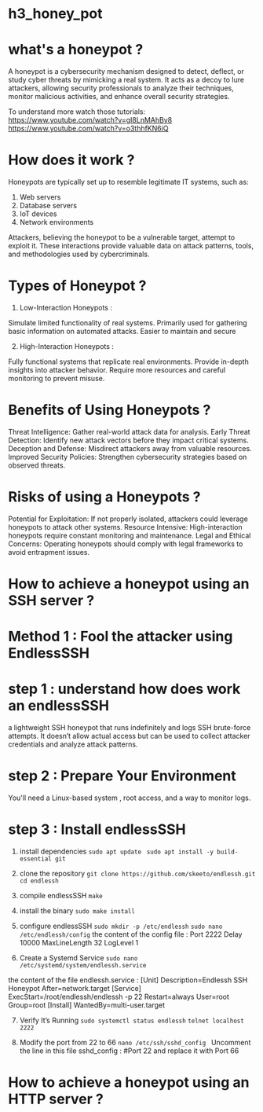 # h3_honey_pot

# what's a honeypot ?

A honeypot is a cybersecurity mechanism designed to detect, deflect, or study cyber threats by mimicking a real system. 
It acts as a decoy to lure attackers, allowing security professionals to analyze their techniques, monitor malicious activities, and enhance overall security strategies.

To understand more watch those tutorials: 
https://www.youtube.com/watch?v=gI8LnMAhBv8
https://www.youtube.com/watch?v=o3thhfKN6iQ

# How does it work ?

Honeypots are typically set up to resemble legitimate IT systems, such as:

1. Web servers
2. Database servers
3. IoT devices
4. Network environments

Attackers, believing the honeypot to be a vulnerable target, attempt to exploit it. 
These interactions provide valuable data on attack patterns, tools, and methodologies used by cybercriminals.

# Types of Honeypot ?

1. Low-Interaction Honeypots : 

Simulate limited functionality of real systems.
Primarily used for gathering basic information on automated attacks.
Easier to maintain and secure

2. High-Interaction Honeypots :

Fully functional systems that replicate real environments.
Provide in-depth insights into attacker behavior.
Require more resources and careful monitoring to prevent misuse.

# Benefits of Using Honeypots ?

Threat Intelligence: Gather real-world attack data for analysis.
Early Threat Detection: Identify new attack vectors before they impact critical systems.
Deception and Defense: Misdirect attackers away from valuable resources.
Improved Security Policies: Strengthen cybersecurity strategies based on observed threats.

# Risks of using a Honeypots ?

Potential for Exploitation: If not properly isolated, attackers could leverage honeypots to attack other systems.
Resource Intensive: High-interaction honeypots require constant monitoring and maintenance.
Legal and Ethical Concerns: Operating honeypots should comply with legal frameworks to avoid entrapment issues.

# How to achieve a honeypot using an SSH server ?

# Method 1 : Fool the attacker using EndlessSSH 

# step 1 : understand how does work an endlessSSH 

a lightweight SSH honeypot that runs indefinitely and logs SSH brute-force attempts. 
It doesn’t allow actual access but can be used to collect attacker credentials and analyze attack patterns.

# step 2 : Prepare Your Environment

You'll need a Linux-based system , root access, and a way to monitor logs.

# step 3 : Install endlessSSH  

1. install dependencies 
```sudo apt update ```
```sudo apt install -y build-essential git```

2. clone the repository 
```git clone https://github.com/skeeto/endlessh.git```
```cd endlessh```

3. compile endlessSSH
```make```

4. install the binary 
```sudo make install```

5. configure endlessSSH
```sudo mkdir -p /etc/endlessh```
```sudo nano /etc/endlessh/config```
the content of the config file :
Port 2222
Delay 10000
MaxLineLength 32
LogLevel 1

6. Create a Systemd Service
```sudo nano /etc/systemd/system/endlessh.service```

the content of the file endlessh.service : 
[Unit]
Description=Endlessh SSH Honeypot
After=network.target
[Service]
ExecStart=/root/endlessh/endlessh -p 22
Restart=always
User=root
Group=root
[Install]
WantedBy=multi-user.target


7. Verify It’s Running
```sudo systemctl status endlessh```
```telnet localhost 2222```

8. Modify the port from 22 to 66 
```nano /etc/ssh/sshd_config ```
Uncomment the line  in this file sshd_config : 
#Port 22
and replace it with 
Port 66


# How to achieve a honeypot using an HTTP server ?
